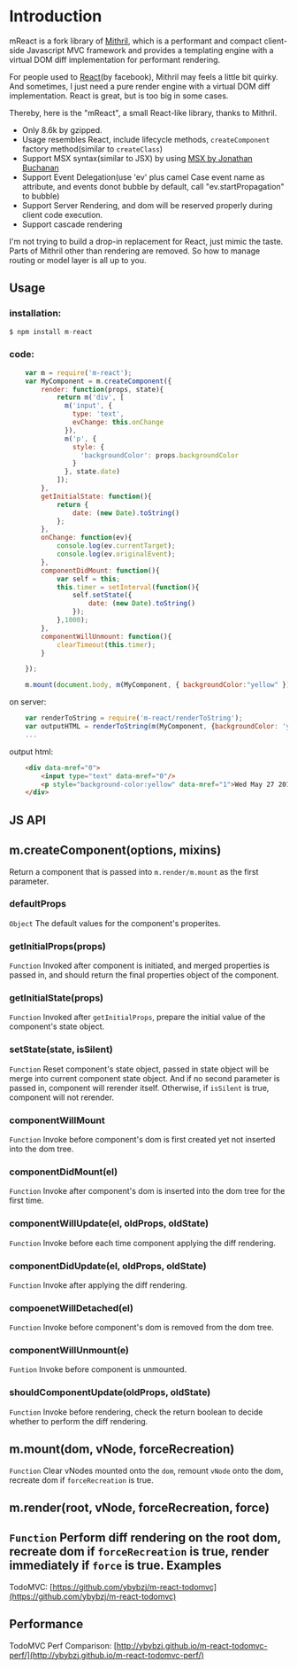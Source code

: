 Introduction
======
mReact is a fork library of [Mithril](https://lhorie.github.io/mithril/getting-started.html), which is  a performant and compact client-side Javascript MVC framework and provides a templating engine with a virtual DOM diff implementation for performant rendering.

For people used to [React](https://facebook.github.io/react/)(by facebook), Mithril may feels a little bit quirky. And sometimes, I just need a pure render engine with a virtual DOM diff implementation. React is great, but is too big in some cases.

Thereby, here is the "mReact", a small React-like library, thanks to Mithril.
* Only 8.6k by gzipped.
* Usage resembles React, include lifecycle methods, `createComponent` factory method(similar to `createClass`)
* Support MSX syntax(similar to JSX) by using [MSX by Jonathan Buchanan](https://github.com/insin/msx)
* Support Event Delegation(use 'ev' plus camel Case event name as attribute, and events donot bubble by default, call "ev.startPropagation" to bubble)
* Support Server Rendering, and dom will be reserved properly during client code execution.
* Support cascade rendering

I'm not trying to build a drop-in replacement for React, just mimic the taste. Parts of Mithril other than rendering are removed. So how to manage routing or model layer is all up to you.

Usage
------
### installation:
```js
$ npm install m-react
```

### code:
```javascript
    var m = require('m-react');
    var MyComponent = m.createComponent({
        render: function(props, state){
            return m('div', [
              m('input', {
                type: 'text',
                evChange: this.onChange
              }),
              m('p', {
                style: {
                  'backgroundColor': props.backgroundColor
                }
              }, state.date)
            ]);
        },
        getInitialState: function(){
            return {
                date: (new Date).toString()
            };
        },
        onChange: function(ev){
            console.log(ev.currentTarget);
            console.log(ev.originalEvent);
        },
        componentDidMount: function(){
            var self = this;
            this.timer = setInterval(function(){
                self.setState({
                    date: (new Date).toString()
                });
            },1000);
        },
        componentWillUnmount: function(){
            clearTimeout(this.timer);
        }

    });

    m.mount(document.body, m(MyComponent, { backgroundColor:"yellow" }));
```
on server:
```javascript
    var renderToString = require('m-react/renderToString');
    var outputHTML = renderToString(m(MyComponent, {backgroundColor: 'yellow'}), 0);//add second param to enable dom reservation in browser, do not pass this parameter if only want to output pure html string
    ...
```
output html:
```html
    <div data-mref="0">
        <input type="text" data-mref="0"/>
        <p style="background-color:yellow" data-mref="1">Wed May 27 2015 15:01:23 GMT+0800 (CST)</p>
    </div>
```

JS API
------
## m.createComponent(options, mixins)

Return a component that is passed into `m.render/m.mount` as the first parameter.

### defaultProps

`Object` The default values for the component's properites.

### getInitialProps(props)

`Function`  Invoked after component is initiated, and merged properties is passed in, and should return the final properties object of the component.

### getInitialState(props)

`Function`  Invoked after `getInitialProps`, prepare the initial value of the component's state object.

### setState(state, isSilent)

`Function` Reset component's state object, passed in state object will be merge into current component state object. And if no second parameter is passed in, component will rerender itself. Otherwise, if `isSilent` is true, component will not rerender.

### componentWillMount

`Function` Invoke before component's dom is first created yet not inserted into the dom tree.

### componentDidMount(el)

`Function` Invoke after component's dom is inserted into the dom tree for the first time.

### componentWillUpdate(el, oldProps, oldState)

`Function` Invoke before each time component applying the diff rendering.

### componentDidUpdate(el, oldProps, oldState)

`Function` Invoke after applying the diff rendering.

### compoenetWillDetached(el)

`Function` Invoke before component's dom is removed from the dom tree.

### componentWillUnmount(e)

`Funtion` Invoke before component is unmounted.

### shouldComponentUpdate(oldProps, oldState)

`Function` Invoke before rendering, check the return boolean to decide whether to perform the diff rendering.

## m.mount(dom, vNode, forceRecreation)

`Function` Clear vNodes mounted onto the `dom`, remount `vNode` onto the dom, recreate dom if `forceRecreation` is true.

## m.render(root, vNode, forceRecreation, force)

`Function` Perform diff rendering on the root dom, recreate dom if `forceRecreation` is true, render immediately if `force` is true.
Examples
------
TodoMVC:  [https://github.com/ybybzj/m-react-todomvc](https://github.com/ybybzj/m-react-todomvc)

Performance
------
TodoMVC Perf Comparison:  [http://ybybzj.github.io/m-react-todomvc-perf/](http://ybybzj.github.io/m-react-todomvc-perf/)
